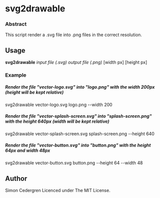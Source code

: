 # svg2drawable
### Abstract
This script render a .svg file into .png files in the correct resolution.

## Usage
**svg2drawable** *input file (.svg)* *output file (.png)* [width px] [height px]

### Example
##### Render the file "vector-logo.svg" into "logo.png" with the width 200px (height will be kept relative)
svg2drawable vector-logo.svg logo.png --width 200 

##### Render the file "vector-splash-screen.svg" into "splash-screen.png" with the height 640px (width will be kept relative)
svg2drawable vector-splash-screen.svg splash-screen.png --height 640 

##### Render the file "vector-button.svg" into "button.png" with the height 64px and width 48px
svg2drawable vector-button.svg button.png --height 64 --width 48

## Author
Simon Cedergren <dev at onyktert.nu>
Licenced under The MIT License.
